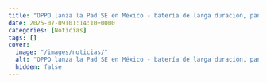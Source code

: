 ```yaml
---
title: "OPPO lanza la Pad SE en México - batería de larga duración, pantalla inmersiva y modo para niños"
date: 2025-07-09T01:14:10+0000
categories: [Noticias]
tags: []
cover:
  image: "/images/noticias/"
  alt: "OPPO lanza la Pad SE en México - batería de larga duración, pantalla inmersiva y modo para niños"
  hidden: false
---
```



